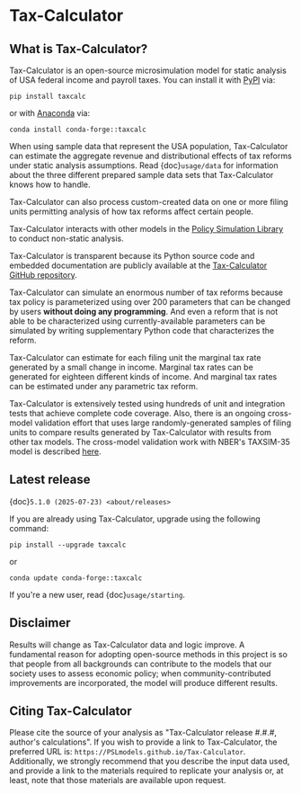Tax-Calculator
==============

## What is Tax-Calculator?

Tax-Calculator is an open-source microsimulation model for static analysis of
USA federal income and payroll taxes.
You can install it with [PyPI](https://pypi.org/project/taxcalc/) via:
```
pip install taxcalc
```
or with [Anaconda](https://www.anaconda.com/products/individual)
via:
```
conda install conda-forge::taxcalc
```

When using sample data that represent the USA population,
Tax-Calculator can estimate the aggregate revenue and distributional
effects of tax reforms under static analysis assumptions.  Read
{doc}`usage/data` for information about the three different prepared
sample data sets that Tax-Calculator knows how to handle.

Tax-Calculator can also process custom-created data on one or more filing
units permitting analysis of how tax reforms affect certain people.

Tax-Calculator interacts with other models in the
[Policy Simulation Library](https://www.pslmodels.org/) to conduct non-static
analysis.

Tax-Calculator is transparent because its Python source code and embedded
documentation are publicly available at the
[Tax-Calculator GitHub repository](https://github.com/PSLmodels/Tax-Calculator).

Tax-Calculator can simulate an enormous number of tax reforms because
tax policy is parameterized using over 200 parameters that can be
changed by users **without doing any programming**.  And even a reform
that is not able to be characterized using currently-available
parameters can be simulated by writing supplementary Python code that
characterizes the reform.

Tax-Calculator can estimate for each filing unit the marginal tax rate
generated by a small change in income.  Marginal tax rates can be
generated for eighteen different kinds of income.  And marginal tax
rates can be estimated under any parametric tax reform.

Tax-Calculator is extensively tested using hundreds of unit and
integration tests that achieve complete code coverage.  Also, there is
an ongoing cross-model validation effort that uses large
randomly-generated samples of filing units to compare results
generated by Tax-Calculator with results from other tax models.  The
cross-model validation work with NBER's TAXSIM-35 model is described
[here](https://github.com/PSLmodels/Tax-Calculator/blob/master/taxcalc/validation/taxsim35/README.md).

## Latest release

{doc}`5.1.0 (2025-07-23) <about/releases>`

If you are already using Tax-Calculator, upgrade using the following command:
```
pip install --upgrade taxcalc
```
or
```
conda update conda-forge::taxcalc
```

If you're a new user, read {doc}`usage/starting`.

## Disclaimer

Results will change as Tax-Calculator data and logic improve.
A fundamental reason for adopting open-source methods in this project is so
that people from all backgrounds can contribute to the models that our society
uses to assess economic policy; when community-contributed improvements are
incorporated, the model will produce different results.

## Citing Tax-Calculator

Please cite the source of your analysis as
"Tax-Calculator release #.#.#, author's calculations".
If you wish to provide a link to Tax-Calculator, the preferred URL is:
`https://PSLmodels.github.io/Tax-Calculator`.
Additionally, we strongly recommend that you describe the input data used,
and provide a link to the materials required to replicate your analysis or,
at least, note that those materials are available upon request.